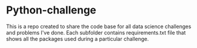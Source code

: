 # Python-challenge
This is a repo created to share the code base for all data science challenges and problems I've done.
Each subfolder contains requirements.txt file that shows all the packages used during a particular challenge.

